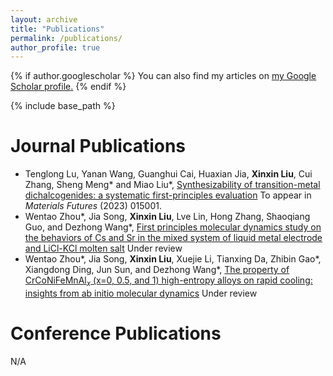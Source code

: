 ```yaml
---
layout: archive
title: "Publications"
permalink: /publications/
author_profile: true
---
```


{% if author.googlescholar %}
  You can also find my articles on <u><a href="{{author.googlescholar}}">my Google Scholar profile</a>.</u>
{% endif %}

{% include base_path %}

<!--{% for post in site.publications reversed %}
  {% include archive-single.html %}
{% endfor %} -->


Journal Publications
======
* Tenglong Lu, Yanan Wang, Guanghui Cai, Huaxian Jia, **Xinxin Liu**, Cui Zhang, Sheng Meng* and Miao Liu\*, [Synthesizability of transition-metal dichalcogenides: a systematic first-principles evaluation](https://doi.org/10.1088/2752-5724/acbe10)
To appear in *Materials Futures* (2023) 015001.
* Wentao Zhou\*, Jia Song, **Xinxin Liu**, Lve Lin, Hong Zhang, Shaoqiang Guo, and Dezhong Wang\*, [First principles molecular dynamics study on the behaviors of Cs and Sr in the mixed system of liquid metal electrode and LiCl-KCl molten salt](https://www.editorialmanager.com/electacta/download.aspx)
Under review
* Wentao Zhou\*, Jia Song, **Xinxin Liu**, Xuejie Li, Tianxing Da, Zhibin Gao\*, Xiangdong Ding, Jun Sun, and Dezhong Wang*, [The property of CrCoNiFeMnAl$_x$ (x=0, 0.5, and 1) high-entropy alloys on rapid cooling: insights from ab initio molecular dynamics](https://www.editorialmanager.com/electacta/download.aspx)
Under review


Conference Publications
======
N/A

